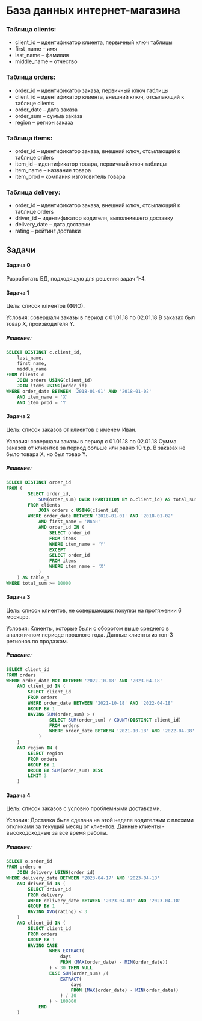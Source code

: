 # База данных интернет-магазина

### Таблица clients:
- client_id – идентификатор клиента, первичный ключ таблицы 
- first_name – имя 
- last_name – фамилия 
- middle_name – отчество

### Таблица orders:
- order_id – идентификатор заказа, первичный ключ таблицы 
- client_id – идентификатор клиента, внешний ключ, отсылающий к таблице clients 
- order_date – дата заказа 
- order_sum – сумма заказа 
- region – регион заказа 

### Таблица items: 
- order_id – идентификатор заказа, внешний ключ, отсылающий к таблице orders 
- item_id – идентификатор товара, первичный ключ таблицы 
- item_name – название товара 
- item_prod – компания изготовитель товара 

### Таблица delivery: 
- order_id – идентификатор заказа, внешний ключ, отсылающий к таблице orders 
- driver_id – идентификатор водителя, выполнившего доставку 
- delivery_date – дата доставки 
- rating – рейтинг доставки

## Задачи

#### Задача 0
Разработать БД, подходящую для решения задач 1-4. 

#### Задача 1 
Цель: список клиентов (ФИО).

Условия: совершали заказы в период с 01.01.18 по 02.01.18 
В заказах был товар X, производителя Y.

##### Решение: 
```sql
SELECT DISTINCT c.client_id,
	last_name,
	first_name,
	middle_name
FROM clients c
	JOIN orders USING(client_id) 
	JOIN items USING(order_id) 
WHERE order_date BETWEEN '2018-01-01' AND '2018-01-02'
	AND item_name = 'X' 
	AND item_prod = 'Y
```

#### Задача 2
Цель: список заказов от клиентов с именем Иван.

Условия: совершали заказы в период с 01.01.18 по 02.01.18
Сумма заказов от клиентов за период больше или равно 10 т.р.
В заказах не было товара X, но был товар Y.

##### Решение:
```sql
SELECT DISTINCT order_id
FROM (
		SELECT order_id,
			SUM(order_sum) OVER (PARTITION BY o.client_id) AS total_sum
		FROM clients
			JOIN orders o USING(client_id)
		WHERE order_date BETWEEN '2018-01-01' AND '2018-01-02'
			AND first_name = 'Иван'
			AND order_id IN (
				SELECT order_id
				FROM items
				WHERE item_name = 'Y'
				EXCEPT
				SELECT order_id
				FROM items
				WHERE item_name = 'X'
			)
	) AS table_a
WHERE total_sum >= 10000
```

#### Задача 3
Цель: список клиентов, не совершающих покупки на протяжении 6 месяцев.

Условия: Клиенты, которые были с оборотом выше среднего в аналогичном периоде
прошлого года. Данные клиенты из топ-3 регионов по продажам.

##### Решение:
```sql
SELECT client_id
FROM orders
WHERE order_date NOT BETWEEN '2022-10-18' AND '2023-04-18'
	AND client_id IN (
		SELECT client_id
		FROM orders
		WHERE order_date BETWEEN '2021-10-18' AND '2022-04-18'
		GROUP BY 1
		HAVING SUM(order_sum) > (
				SELECT SUM(order_sum) / COUNT(DISTINCT client_id)
				FROM orders
				WHERE order_date BETWEEN '2021-10-18' AND '2022-04-18'
			)
	)
	AND region IN (
		SELECT region
		FROM orders
		GROUP BY 1
		ORDER BY SUM(order_sum) DESC
		LIMIT 3
	)
```

#### Задача 4
Цель: список заказов с условно проблемными доставками.

Условия: Доставка была сделана на этой неделе водителями с плохими откликами за
текущий месяц от клиентов. Данные клиенты - высокодоходные за все время работы.

##### Решение:
```sql
SELECT o.order_id
FROM orders o
	JOIN delivery USING(order_id)
WHERE delivery_date BETWEEN '2023-04-17' AND '2023-04-18'
	AND driver_id IN (
		SELECT driver_id
		FROM delivery
		WHERE delivery_date BETWEEN '2023-04-01' AND '2023-04-18'
		GROUP BY 1
		HAVING AVG(rating) < 3
	)
	AND client_id IN (
		SELECT client_id
		FROM orders
		GROUP BY 1
		HAVING CASE
				WHEN EXTRACT(
					days
					FROM (MAX(order_date) - MIN(order_date))
				) < 30 THEN NULL
				ELSE SUM(order_sum) /(
					EXTRACT(
						days
						FROM (MAX(order_date) - MIN(order_date))
					) / 30
				) > 100000
			END
	)
 ```
